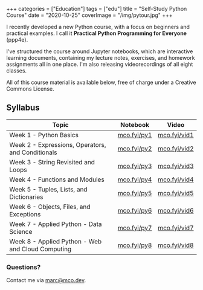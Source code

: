 +++
categories = ["Education"]
tags = ["edu"]
title = "Self-Study Python Course"
date = "2020-10-25"
coverImage = "/img/pytour.jpg"
+++

I recently developed a new Python course, with a focus on beginners and practical examples. I call it **Practical Python Programming for Everyone** (ppp4e).

<!--more-->

I've structured the course around Jupyter notebooks, which are interactive learning documents, containing my lecture notes, exercises, and homework assignments all in one place. I'm also releasing videorecordings of all eight classes.

All of this course material is available below, free of charge under a Creative Commons License.

## Syllabus

Topic|Notebook|Video
-----|--------|-----
Week 1 - Python Basics|<a href="https://mco.fyi/py1" target="_blank">mco.fyi/py1</a>|<a href="https://mco.fyi/vid1" target="_blank">mco.fyi/vid1</a>
Week 2 - Expressions, Operators, and Conditionals|<a href="https://mco.fyi/py2" target="_blank">mco.fyi/py2</a>|<a href="https://mco.fyi/vid2" target="_blank">mco.fyi/vid2</a>
Week 3 - String Revisited and Loops|<a href="https://mco.fyi/py3" target="_blank">mco.fyi/py3</a>|<a href="https://mco.fyi/vid3" target="_blank">mco.fyi/vid3</a>
Week 4 - Functions and Modules|<a href="https://mco.fyi/py4" target="_blank">mco.fyi/py4</a>|<a href="https://mco.fyi/vid4" target="_blank">mco.fyi/vid4</a>
Week 5 - Tuples, Lists, and Dictionaries|<a href="https://mco.fyi/py5" target="_blank">mco.fyi/py5</a>|<a href="https://mco.fyi/vid5" target="_blank">mco.fyi/vid5</a>
Week 6 - Objects, Files, and Exceptions|<a href="https://mco.fyi/py6" target="_blank">mco.fyi/py6</a>|<a href="https://mco.fyi/vid6" target="_blank">mco.fyi/vid6</a>
Week 7 - Applied Python - Data Science|<a href="https://mco.fyi/py7" target="_blank">mco.fyi/py7</a>|<a href="https://mco.fyi/vid7" target="_blank">mco.fyi/vid7</a>
Week 8 - Applied Python - Web and Cloud Computing|<a href="https://mco.fyi/py8" target="_blank">mco.fyi/py8</a>|<a href="https://mco.fyi/vid8" target="_blank">mco.fyi/vid8</a>

### Questions?

Contact me via [marc@mco.dev](mailto:marc@mco.dev).
